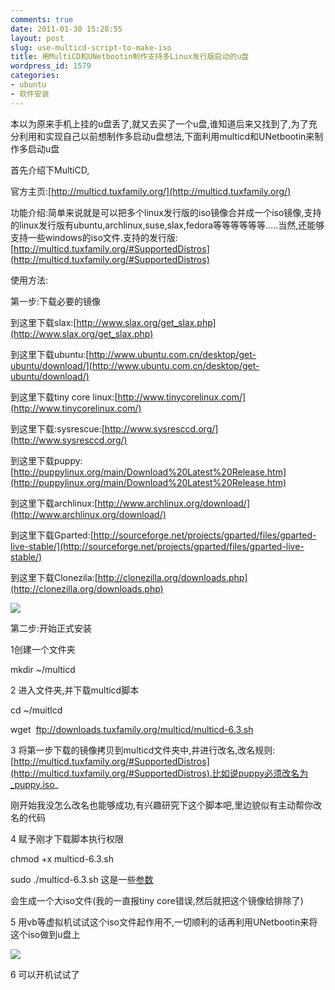 ```yaml
---
comments: true
date: 2011-01-30 15:28:55
layout: post
slug: use-multicd-script-to-make-iso
title: 用MultiCD和UNetbootin制作支持多Linux发行版启动的u盘
wordpress_id: 1579
categories:
- ubuntu
- 软件安装
---
```


本以为原来手机上挂的u盘丢了,就又去买了一个u盘,谁知道后来又找到了,为了充分利用和实现自己以前想制作多启动u盘想法,下面利用multicd和UNetbootin来制作多启动u盘

首先介绍下MultiCD,

官方主页:[http://multicd.tuxfamily.org/](http://multicd.tuxfamily.org/)

功能介绍:简单来说就是可以把多个linux发行版的iso镜像合并成一个iso镜像,支持的linux发行版有ubuntu,archlinux,suse,slax,fedora等等等等等等.....当然,还能够支持一些windows的iso文件.支持的发行版:[http://multicd.tuxfamily.org/#SupportedDistros](http://multicd.tuxfamily.org/#SupportedDistros)

使用方法:

第一步:下载必要的镜像

到这里下载slax:[http://www.slax.org/get_slax.php](http://www.slax.org/get_slax.php)

到这里下载ubuntu:[http://www.ubuntu.com.cn/desktop/get-ubuntu/download/](http://www.ubuntu.com.cn/desktop/get-ubuntu/download/)

到这里下载tiny core linux:[http://www.tinycorelinux.com/](http://www.tinycorelinux.com/)

到这里下载:sysrescue:[http://www.sysresccd.org/](http://www.sysresccd.org/)

到这里下载puppy:[http://puppylinux.org/main/Download%20Latest%20Release.htm](http://puppylinux.org/main/Download%20Latest%20Release.htm)

到这里下载archlinux:[http://www.archlinux.org/download/](http://www.archlinux.org/download/)

到这里下载Gparted:[http://sourceforge.net/projects/gparted/files/gparted-live-stable/](http://sourceforge.net/projects/gparted/files/gparted-live-stable/)

到这里下载Clonezila:[http://clonezilla.org/downloads.php](http://clonezilla.org/downloads.php)<!-- more -->

![](http://i.imgur.com/IW00Z.png)

第二步:开始正式安装

1创建一个文件夹

mkdir ~/multicd

2 进入文件夹,并下载multicd脚本

cd ~/muitlcd

wget  ftp://downloads.tuxfamily.org/multicd/multicd-6.3.sh

3 将第一步下载的镜像拷贝到multicd文件夹中,并进行改名,改名规则:[http://multicd.tuxfamily.org/#SupportedDistros](http://multicd.tuxfamily.org/#SupportedDistros).比如说puppy必须改名为_puppy.iso_

刚开始我没怎么改名也能够成功,有兴趣研究下这个脚本吧,里边貌似有主动帮你改名的代码

4 赋予刚才下载脚本执行权限

chmod +x multicd-6.3.sh

sudo ./multicd-6.3.sh 这是一些[参数](http://multicd.tuxfamily.org/#Arguments)

会生成一个大iso文件(我的一直报tiny core错误,然后就把这个镜像给排除了)

5 用vb等虚拟机试试这个iso文件起作用不,一切顺利的话再利用UNetbootin来将这个iso做到u盘上

![](http://i.imgur.com/fvArN.png)

6 可以开机试试了
